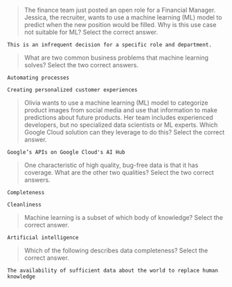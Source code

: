>The finance team just posted an open role for a Financial Manager. Jessica, the recruiter, wants to use a machine learning (ML) model to predict when the new position would be filled. Why is this use case not suitable for ML? Select the correct answer.
```
This is an infrequent decision for a specific role and department.
```
>What are two common business problems that machine learning solves? Select the two correct answers.
```
Automating processes
```
```
Creating personalized customer experiences
```
>Olivia wants to use a machine learning (ML) model to categorize product images from social media and use that information to make predictions about future products. Her team includes experienced developers, but no specialized data scientists or ML experts. Which Google Cloud solution can they leverage to do this? Select the correct answer.
```
Google’s APIs on Google Cloud's AI Hub
```
>One characteristic of high quality, bug-free data is that it has coverage. What are the other two qualities? Select the two correct answers.
```
Completeness
```
```
Cleanliness
```
>Machine learning is a subset of which body of knowledge? Select the correct answer.
```
Artificial intelligence
```
>Which of the following describes data completeness? Select the correct answer.
```
The availability of sufficient data about the world to replace human knowledge
```
